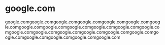 # google.com
google.comgoogle.comgoogle.comgoogle.comgoogle.comgoogle.comgoogle.comgoogle.comgoogle.comgoogle.comgoogle.comgoogle.comgoogle.comgoogle.comgoogle.comgoogle.comgoogle.comgoogle.comgoogle.comgoogle.comgoogle.comgoogle.comgoogle.comgoogle.com
